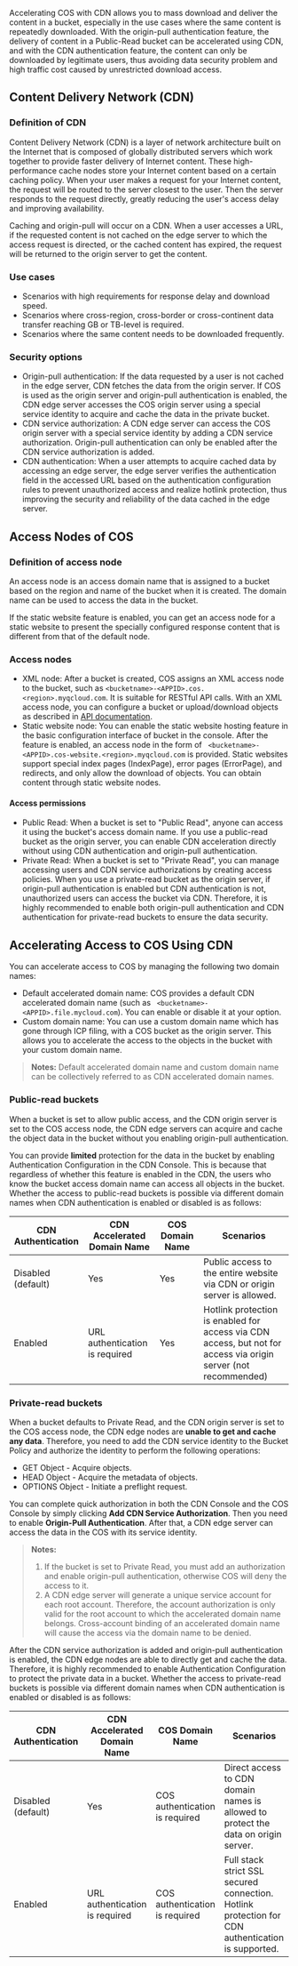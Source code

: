 Accelerating COS with CDN allows you to mass download and deliver the content in a bucket, especially in the use cases where the same content is repeatedly downloaded. With the origin-pull authentication feature, the delivery of content in a Public-Read bucket can be accelerated using CDN, and with the CDN authentication feature, the content can only be downloaded by legitimate users, thus avoiding data security problem and high traffic cost caused by unrestricted download access.

## Content Delivery Network (CDN)

### Definition of CDN

Content Delivery Network (CDN) is a layer of network architecture built on the Internet that is composed of globally distributed servers which work together to provide faster delivery of Internet content. These high-performance cache nodes store your Internet content based on a certain caching policy. When your user makes a request for your Internet content, the request will be routed to the server closest to the user. Then the server responds to the request directly, greatly reducing the user's access delay and improving availability.

Caching and origin-pull will occur on a CDN. When a user accesses a URL, if the requested content is not cached on the edge server to which the access request is directed, or the cached content has expired, the request will be returned to the origin server to get the content.

### Use cases

- Scenarios with high requirements for response delay and download speed.
- Scenarios where cross-region, cross-border or cross-continent data transfer reaching GB or TB-level is required.
- Scenarios where the same content needs to be downloaded frequently.

### Security options

- Origin-pull authentication: If the data requested by a user is not cached in the edge server, CDN fetches the data from the origin server. If COS is used as the origin server and origin-pull authentication is enabled, the CDN edge server accesses the COS origin server using a special service identity to acquire and cache the data in the private bucket.
- CDN service authorization: A CDN edge server can access the COS origin server with a special service identity by adding a CDN service authorization. Origin-pull authentication can only be enabled after the CDN service authorization is added.
- CDN authentication: When a user attempts to acquire cached data by accessing an edge server, the edge server verifies the authentication field in the accessed URL based on the authentication configuration rules to prevent unauthorized access and realize hotlink protection, thus improving the security and reliability of the data cached in the edge server.

## Access Nodes of COS

### Definition of access node

An access node is an access domain name that is assigned to a bucket based on the region and name of the bucket when it is created. The domain name can be used to access the data in the bucket.

If the static website feature is enabled, you can get an access node for a static website to present the specially configured response content that is different from that of the default node.

### Access nodes

- XML node: After a bucket is created, COS assigns an XML access node to the bucket, such as `<bucketname>-<APPID>.cos.<region>.myqcloud.com`. It is suitable for RESTful API calls. With an XML access node, you can configure a bucket or upload/download objects as described in [API documentation](https://intl.cloud.tencent.com/document/product/436/7751).
- Static website node: You can enable the static website hosting feature in the basic configuration interface of bucket in the console. After the feature is enabled, an access node in the form of ` <bucketname>-<APPID>.cos-website.<region>.myqcloud.com` is provided. Static websites support special index pages (IndexPage), error pages (ErrorPage), and redirects, and only allow the download of objects. You can obtain content through static website nodes.

#### Access permissions

- Public Read: When a bucket is set to "Public Read", anyone can access it using the bucket's access domain name. If you use a public-read bucket as the origin server, you can enable CDN acceleration directly without using CDN authentication and origin-pull authentication.
- Private Read: When a bucket is set to "Private Read", you can manage accessing users and CDN service authorizations by creating access policies. When you use a private-read bucket as the origin server, if origin-pull authentication is enabled but CDN authentication is not, unauthorized users can access the bucket via CDN. Therefore, it is highly recommended to enable both origin-pull authentication and CDN authentication for private-read buckets to ensure the data security.

## Accelerating Access to COS Using CDN

You can accelerate access to COS by managing the following two domain names:

- Default accelerated domain name: COS provides a default CDN accelerated domain name (such as ` <bucketname>-<APPID>.file.mycloud.com`). You can enable or disable it at your option.
- Custom domain name: You can use a custom domain name which has gone through ICP filing, with a COS bucket as the origin server. This allows you to accelerate the access to the objects in the bucket with your custom domain name.

> **Notes:**
> Default accelerated domain name and custom domain name can be collectively referred to as CDN accelerated domain names.

### Public-read buckets

When a bucket is set to allow public access, and the CDN origin server is set to the COS access node, the CDN edge servers can acquire and cache the object data in the bucket without you enabling origin-pull authentication.

You can provide **limited** protection for the data in the bucket by enabling Authentication Configuration in the CDN Console. This is because that regardless of whether this feature is enabled in the CDN, the users who know the bucket access domain name can access all objects in the bucket. Whether the access to public-read buckets is possible via different domain names when CDN authentication is enabled or disabled is as follows:

| CDN Authentication | CDN Accelerated Domain Name | COS Domain Name | Scenarios |
| ------------ | ---------------- | ------------ | ----------------------------------------------- |
| Disabled (default) | Yes | Yes | Public access to the entire website via CDN or origin server is allowed. |
| Enabled | URL authentication is required | Yes | Hotlink protection is enabled for access via CDN access, but not for access via origin server (not recommended) |

### Private-read buckets

When a bucket defaults to Private Read, and the CDN origin server is set to the COS access node, the CDN edge nodes are **unable to get and cache any data**. Therefore, you need to add the CDN service identity to the Bucket Policy and authorize the identity to perform the following operations:

- GET Object - Acquire objects.
- HEAD Object - Acquire the metadata of objects.
-  OPTIONS Object - Initiate a preflight request.

You can complete quick authorization in both the CDN Console and the COS Console by simply clicking **Add CDN Service Authorization**. Then you need to enable **Origin-Pull Authentication**. After that, a CDN edge server can access the data in the COS with its service identity.

> **Notes:**
> 1. If the bucket is set to Private Read, you must add an authorization and enable origin-pull authentication, otherwise COS will deny the access to it.
> 2. A CDN edge server will generate a unique service account for each root account. Therefore, the account authorization is only valid for the root account to which the accelerated domain name belongs. Cross-account binding of an accelerated domain name will cause the access via the domain name to be denied.

After the CDN service authorization is added and origin-pull authentication is enabled, the CDN edge nodes are able to directly get and cache the data. Therefore, it is highly recommended to enable Authentication Configuration to protect the private data in a bucket. Whether the access to private-read buckets is possible via different domain names when CDN authentication is enabled or disabled is as follows: 

| CDN Authentication | CDN Accelerated Domain Name | COS Domain Name | Scenarios |
| ------------ | ---------------- | --------------- | ----------------------------------- |
| Disabled (default) | Yes | COS authentication is required | Direct access to CDN domain names is allowed to protect the data on origin server. |
| Enabled | URL authentication is required | COS authentication is required | Full stack strict SSL secured connection. Hotlink protection for CDN authentication is supported. |

